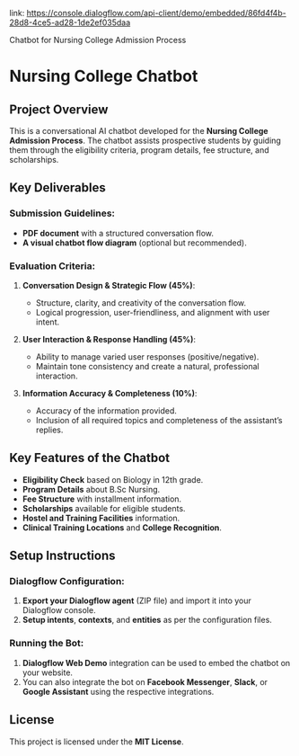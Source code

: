 link: https://console.dialogflow.com/api-client/demo/embedded/86fd4f4b-28d8-4ce5-ad28-1de2ef035daa

Chatbot for Nursing College Admission Process

# Nursing College Chatbot

## Project Overview

This is a conversational AI chatbot developed for the **Nursing College Admission Process**. The chatbot assists prospective students by guiding them through the eligibility criteria, program details, fee structure, and scholarships.

## Key Deliverables

### Submission Guidelines:
- **PDF document** with a structured conversation flow.
- **A visual chatbot flow diagram** (optional but recommended).

### Evaluation Criteria:
1. **Conversation Design & Strategic Flow (45%)**:
   - Structure, clarity, and creativity of the conversation flow.
   - Logical progression, user-friendliness, and alignment with user intent.
   
2. **User Interaction & Response Handling (45%)**:
   - Ability to manage varied user responses (positive/negative).
   - Maintain tone consistency and create a natural, professional interaction.

3. **Information Accuracy & Completeness (10%)**:
   - Accuracy of the information provided.
   - Inclusion of all required topics and completeness of the assistant’s replies.

## Key Features of the Chatbot

- **Eligibility Check** based on Biology in 12th grade.
- **Program Details** about B.Sc Nursing.
- **Fee Structure** with installment information.
- **Scholarships** available for eligible students.
- **Hostel and Training Facilities** information.
- **Clinical Training Locations** and **College Recognition**.

## Setup Instructions

### Dialogflow Configuration:
1. **Export your Dialogflow agent** (ZIP file) and import it into your Dialogflow console.
2. **Setup intents**, **contexts**, and **entities** as per the configuration files.

### Running the Bot:
1. **Dialogflow Web Demo** integration can be used to embed the chatbot on your website.
2. You can also integrate the bot on **Facebook Messenger**, **Slack**, or **Google Assistant** using the respective integrations.

## License
This project is licensed under the **MIT License**.
